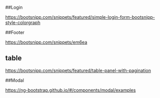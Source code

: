 ##Login

https://bootsnipp.com/snippets/featured/simple-login-form-bootsnipp-style-colorgraph

##Footer

https://bootsnipp.com/snippets/em6ea

## table

https://bootsnipp.com/snippets/featured/table-panel-with-pagination


##Modal

https://ng-bootstrap.github.io/#/components/modal/examples
